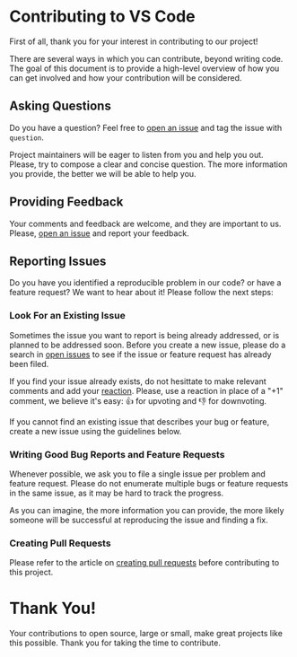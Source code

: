 # Contributing to VS Code

First of all, thank you for your interest in contributing to our project!

There are several ways in which you can contribute, beyond writing code. The goal of this document is to provide a high-level overview of how you can get involved and how your contribution will be considered.

## Asking Questions 

Do you have a question? Feel free to [open an issue](https://github.com/SOM-Research/HFCollection/issues/) and tag the issue with `question`.

Project maintainers will be eager to listen from you and help you out. Please, try to compose a clear and concise question. The more information you provide, the better we will be able to help you.

## Providing Feedback

Your comments and feedback are welcome, and they are important to us. Please, [open an issue](https://github.com/SOM-Research/HFCollection/issues/) and report your feedback. 

## Reporting Issues

Do you have you identified a reproducible problem in our code? or have a feature request? We want to hear about it! Please follow the next steps:

### Look For an Existing Issue

Sometimes the issue you want to report is being already addressed, or is planned to be addressed soon. Before you create a new issue, please do a search in [open issues](https://github.com/SOM-Research/HFCollection/issues) to see if the issue or feature request has already been filed.

If you find your issue already exists, do not hesittate to make relevant comments and add your [reaction](https://github.com/blog/2119-add-reactions-to-pull-requests-issues-and-comments). Please, use a reaction in place of a "+1" comment, we believe it's easy: 👍 for upvoting and 👎 for downvoting.

If you cannot find an existing issue that describes your bug or feature, create a new issue using the guidelines below.

### Writing Good Bug Reports and Feature Requests

Whenever possible, we ask you to file a single issue per problem and feature request. Please do not enumerate multiple bugs or feature requests in the same issue, as it may be hard to track the progress.

As you can imagine, the more information you can provide, the more likely someone will be successful at reproducing the issue and finding a fix.

### Creating Pull Requests

Please refer to the article on [creating pull requests](https://github.com/microsoft/vscode/wiki/How-to-Contribute#pull-requests) before contributing to this project.

# Thank You!

Your contributions to open source, large or small, make great projects like this possible. Thank you for taking the time to contribute.